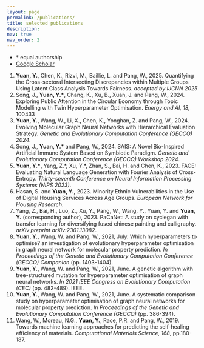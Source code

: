 ```yaml
---
layout: page
permalink: /publications/
title: selected publications
description: 
nav: true
nav_order: 2
---
```

* \* equal authorship
* <a href= 'https://scholar.google.com/citations?user=nT2T8M4AAAAJ&hl=en'>Google Scholar</a>

<ol>
<li><b>Yuan, Y.</b>, Chen, K., Rizvi, M., Baillie, L. and Pang, W., 2025. Quantifying the Cross-sectoral Intersecting Discrepancies within Multiple Groups Using Latent Class Analysis Towards Fairness. <i>accepted by IJCNN 2025</i></li>

<li>Song, J., <b>Yuan, Y.*</b>, Chang, K., Xu, B., Xuan, J. and Pang, W., 2024. Exploring Public Attention in the Circular Economy through Topic Modelling with Twin Hyperparameter Optimisation. <i>Energy and AI, 18,</i> 100433</li>

<li><b>Yuan, Y.</b>, Wang, W., Li, X., Chen, K., Yonghan, Z. and Pang, W., 2024. Evolving Molecular Graph Neural Networks with Hierarchical Evaluation Strategy. <i>Genetic and Evolutionary Computation Conference (GECCO) 2024</i>.</li>

<li>Song, J., <b>Yuan, Y.*</b> and Pang, W., 2024. SAIS: A Novel Bio-Inspired Artificial Immune System Based on Symbiotic Paradigm. <i>Genetic and Evolutionary Computation Conference (GECCO) Workshop 2024</i>.</li>

<li><b>Yuan, Y.*</b>, Yang, Z.*, Xu, Y.*, Zhan, S., Bai, H. and Chen, K., 2023. FACE: Evaluating Natural Language Generation with Fourier Analysis of Cross-Entropy. <i>Thirty-seventh Conference on Neural Information Processing Systems (NIPS 2023)</i>.</li>

<li>Hasan, S. and <b>Yuan, Y.</b>, 2023. Minority Ethnic Vulnerabilities in the Use of Digital Housing Services Across Age Groups. <i>European Network for Housing Research</i>.</li>

<li>Yang, Z., Bai, H., Luo, Z., Xu, Y., Pang, W., Wang, Y., Yuan, Y. and <b>Yuan, Y.</b> (corresponding author), 2023. PaCaNet: A study on cyclegan with transfer learning for diversifying fused chinese painting and calligraphy. <i>arXiv preprint arXiv:2301.13082</i>.</li>

<li><b>Yuan, Y.</b>, Wang, W. and Pang, W., 2021, July. Which hyperparameters to optimise? an investigation of evolutionary hyperparameter optimisation in graph neural network for molecular property prediction. <i>In Proceedings of the Genetic and Evolutionary Computation Conference (GECCO) Companion</i> (pp. 1403-1404).</li>

<li><b>Yuan, Y.</b>, Wang, W. and Pang, W., 2021, June. A genetic algorithm with tree-structured mutation for hyperparameter optimisation of graph neural networks. <i>In 2021 IEEE Congress on Evolutionary Computation (CEC) </i>(pp. 482-489). IEEE.</li>

<li><b>Yuan, Y.</b>, Wang, W. and Pang, W., 2021, June. A systematic comparison study on hyperparameter optimisation of graph neural networks for molecular property prediction. <i>In Proceedings of the Genetic and Evolutionary Computation Conference (GECCO)</i> (pp. 386-394).</li>

<!-- <li><b>Yuan, Y.*</b>, Wang, W.*, Coghill, G.M. and Pang, W., 2021. A novel genetic algorithm with hierarchical evaluation strategy for hyperparameter optimisation of graph neural networks.  <i>arXiv preprint arXiv:2101.09300</i>.</li> -->

<li>Wang, W., Moreau, N.G., <b>Yuan, Y.</b>, Race, P.R. and Pang, W., 2019. Towards machine learning approaches for predicting the self-healing efficiency of materials.  <i>Computational Materials Science, 168</i>, pp.180-187.</li>